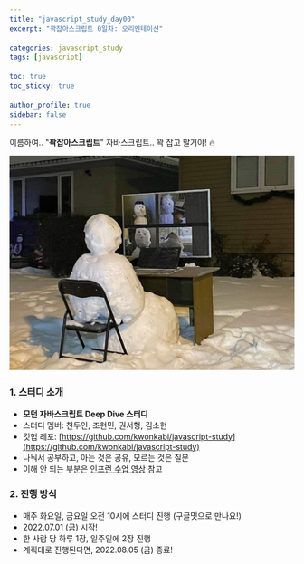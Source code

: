 ```yaml
---
title: "javascript_study_day00"
excerpt: "꽉잡아스크립트 0일차: 오리엔테이션"

categories: javascript_study
tags: [javascript]

toc: true
toc_sticky: true

author_profile: true
sidebar: false
---
```


이름하여.. "**꽉잡아스크립트**"
자바스크립트.. 꽉 잡고 말거야! 🔥

![snowmen](/assets/images/js_study/snowmen.jpeg)

### 1. 스터디 소개

- **모던 자바스크립트 Deep Dive 스터디**
- 스터디 멤버: 천두인, 조현민, 권서형, 김소현
- 깃헙 레포: [https://github.com/kwonkabi/javascript-study](https://github.com/kwonkabi/javascript-study)
- 나눠서 공부하고, 아는 것은 공유, 모르는 것은 질문
- 이해 안 되는 부분은 [인프런 수업 영상](https://www.inflearn.com/course/%EB%AA%A8%EB%8D%98-%EC%9E%90%EB%B0%94%EC%8A%A4%ED%81%AC%EB%A6%BD%ED%8A%B8-%EB%94%A5%EB%8B%A4%EC%9D%B4%EB%B8%8C?utm_source=facebook_display#curriculum) 참고

### 2. 진행 방식

- 매주 화요일, 금요일 오전 10시에 스터디 진행 (구글밋으로 만나요!)
- 2022.07.01 (금) 시작!
- 한 사람 당 하루 1장, 일주일에 2장 진행
- 계획대로 진행된다면, 2022.08.05 (금) 종료!
